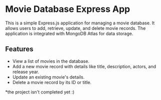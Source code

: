 # Movie Database Express App
This is a simple Express.js application for managing a movie database. It allows users to add, retrieve, update, and delete movie records. The application is integrated with MongoDB Atlas for data storage.

## Features

- View a list of movies in the database.
- Add a new movie record with details like title, description, actors, and release year.
- Update an existing movie's details.
- Delete a movie record by its ID or title.

*the project isn't completed yet :)
